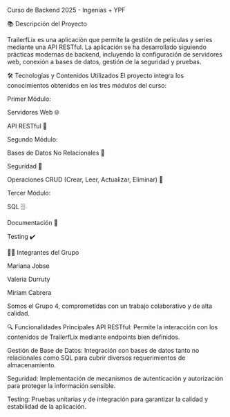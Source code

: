 Curso de Backend 2025 - Ingenias + YPF

📚 Descripción del Proyecto

TrailerfLix es una aplicación que permite la gestión de peliculas y series mediante una API RESTful. La aplicación se ha desarrollado siguiendo prácticas modernas de backend, incluyendo la configuración de servidores web, conexión a bases de datos, gestión de la seguridad y pruebas.

🛠️ Tecnologías y Contenidos Utilizados
El proyecto integra los conocimientos obtenidos en los tres módulos del curso:

Primer Módulo:

Servidores Web 🌐

API RESTful 🔄

Segundo Módulo:

Bases de Datos No Relacionales 📂

Seguridad 🔐

Operaciones CRUD (Crear, Leer, Actualizar, Eliminar) 📝

Tercer Módulo:

SQL 🗄️

Documentación 📖

Testing ✔️

👩‍💻 Integrantes del Grupo

Mariana Jobse

Valeria Durruty

Miriam Cabrera

Somos el Grupo 4, comprometidas con un trabajo colaborativo y de alta calidad.

🔍 Funcionalidades Principales
API RESTful:
Permite la interacción con los contenidos de TrailerfLix mediante endpoints bien definidos.

Gestión de Base de Datos:
Integración con bases de datos tanto no relacionales como SQL para cubrir diversos requerimientos de almacenamiento.

Seguridad:
Implementación de mecanismos de autenticación y autorización para proteger la información sensible.

Testing:
Pruebas unitarias y de integración para garantizar la calidad y estabilidad de la aplicación.

